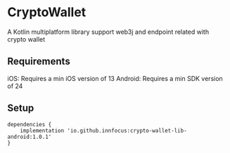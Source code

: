# CryptoWallet

A Kotlin multiplatform library support web3j and endpoint related with crypto wallet

## Requirements
iOS: Requires a min iOS version of 13
Android: Requires a min SDK version of 24

## Setup
```
dependencies {
    implementation 'io.github.innfocus:crypto-wallet-lib-android:1.0.1'
}
```